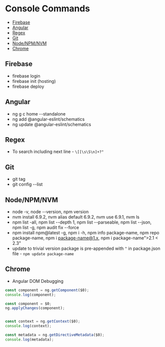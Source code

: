 # Console Commands

- [Firebase](#firebase)
- [Angular](#angular)
- [Regex](#regex)
- [Git](#git)
- [Node/NPM/NVM](#nodenpmnvm)
- [Chrome](#chrome)

## Firebase

- firebase login
- firebase init (hosting)
- firebase deploy

## Angular

- ng g c home --standalone
- ng add @angular-eslint/schematics
- ng update @angular-eslint/schematics

## Regex

- To search including next line - `\[[\s\S\n]+?"`

## Git

- git tag
- git config --list

## Node/NPM/NVM

- node -v, node --version, npm version
- nvm install 6.9.2, nvm alias default 6.9.2, nvm use 6.9.1, nvm ls
- npm list -all, npm list --depth 1, npm list --parseable, npm list --json, npm list -g, npm audit fix --force
- npm install npm@latest -g, npm i -h, npm info package-name, npm repo package-name, npm i <package-name@1.x>, npm i package-name">2.1 < 2.3"
- update to trivial version package is pre-appended with `^` in package.json file - `npm update package-name`

## Chrome

- Angular DOM Debugging

```typescript
const component = ng.getComponent($0);
console.log(component);

const component = $0;
ng.applyChanges(component);


const context = ng.getContext($0);
console.log(context);

const metadata = ng.getDirectiveMetadata($0);
console.log(metadata);
```
